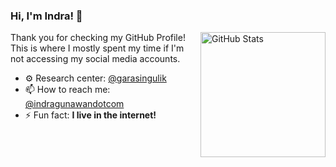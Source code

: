 ### Hi, I'm Indra! 👋

<a href="https://github.com/feedsbrain"><img alt="GitHub Stats" src="https://github-readme-stats.vercel.app/api/top-langs/?username=feedsbrain" align="right" height="200" /></a>

Thank you for checking my GitHub Profile! This is where I mostly spent my time if I'm not accessing my social media accounts.

- ⚙️ Research center: [@garasingulik](https://github.com/garasingulik)
- 📫 How to reach me: [@indragunawandotcom](https://instagram.com/indragunawandotcom)
- ⚡ Fun fact: **I live in the internet!**
